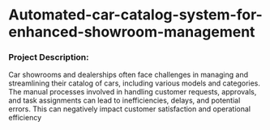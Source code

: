 # Automated-car-catalog-system-for-enhanced-showroom-management

### Project Description:
Car showrooms and dealerships often face challenges in managing and streamlining their catalog of cars, including various models and categories. The manual processes involved in handling customer requests, approvals, and task assignments can lead to inefficiencies, delays, and potential errors. This can negatively impact customer satisfaction and operational efficiency
